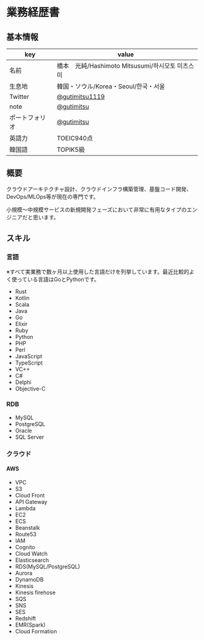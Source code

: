 # 業務経歴書

## 基本情報
|key|value|
| ------------- | ------------- |
|名前|橋本　光純/Hashimoto Mitsusumi/하시모토 미츠스미|
|生息地|韓国・ソウル/Korea・Seoul/한국・서울|
|Twitter|[@gutimitsu1119](https://twitter.com/gutimitsu1119)|
|note|[@gutimitsu](https://note.com/gutimitsu)|
|ポートフォリオ|[@gutimitsu](https://github.com/gutimitsu)|
|英語力|TOEIC940点|
|韓国語|TOPIK5級|

## 概要

クラウドアーキテクチャ設計、クラウドインフラ構築管理、基盤コード開発、DevOps/MLOps等が現在の専門です。

小規模〜中規模サービスの新規開発フェーズにおいて非常に有用なタイプのエンジニアだと思います。

## スキル

### 言語

※すべて実業務で数ヶ月以上使用した言語だけを列挙しています。最近比較的よく使っている言語はGoとPythonです。

- Rust
- Kotlin
- Scala
- Java
- Go
- Elixir
- Ruby
- Python
- PHP
- Perl
- JavaScript
- TypeScript
- VC++
- C#
- Delphi
- Objective-C

### RDB

- MySQL
- PostgreSQL
- Oracle
- SQL Server

### クラウド

#### AWS

- VPC
- S3
- Cloud Front
- API Gateway
- Lambda
- EC2
- ECS
- Beanstalk
- Route53
- IAM
- Cognito
- Cloud Watch
- Elasticsearch
- RDS(MySQL/PostgreSQL)
- Aurora
- DynamoDB
- Kinesis
- Kinesis firehose
- SQS
- SNS
- SES
- Redshift
- EMR(Spark)
- Cloud Formation
